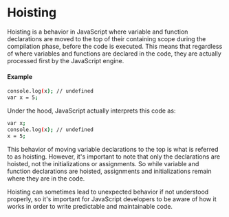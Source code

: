 # Hoisting

Hoisting is a behavior in JavaScript where variable and function declarations are moved to the top of their containing scope during the compilation phase, before the code is executed. This means that regardless of where variables and functions are declared in the code, they are actually processed first by the JavaScript engine.

#### Example 

```bash 
console.log(x); // undefined
var x = 5;

```

Under the hood, JavaScript actually interprets this code as:

```bash 
var x;
console.log(x); // undefined
x = 5;

```

This behavior of moving variable declarations to the top is what is referred to as hoisting. However, it's important to note that only the declarations are hoisted, not the initializations or assignments. So while variable and function declarations are hoisted, assignments and initializations remain where they are in the code.

Hoisting can sometimes lead to unexpected behavior if not understood properly, so it's important for JavaScript developers to be aware of how it works in order to write predictable and maintainable code.